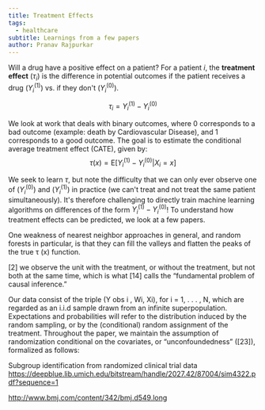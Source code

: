 ```yaml
---
title: Treatment Effects
tags:
  - healthcare
subtitle: Learnings from a few papers
author: Pranav Rajpurkar
---
```


Will a drug have a positive effect on a patient? For a patient $i$, the **treatment effect** (${τ_i}$) is the difference in potential outcomes if the patient receives a drug $(Y_i^{(1)})$ vs. if they don't $(Y_i^{(0)})$.

$$τ_i = Y_i^{(1)} - Y_i^{(0)}$$

We look at work that deals with binary outcomes, where 0 corresponds to a bad outcome (example: death by Cardiovascular Disease), and 1 corresponds to a good outcome. The goal is to estimate the conditional average treatment effect (CATE), given by:
    $$τ{(x)} = \mathrm{E}[Y_i^{(1)} - Y_i^{(0)} | X_i = x]$$

We seek to learn $τ$, but note the difficulty that we can only ever observe one of $(Y_i^{(0)})$ and $(Y_i^{(1)})$ in practice (we can't treat and not treat the same patient simultaneously). It's therefore challenging to directly train machine learning algorithms on differences of the form $Y_i^{(1)} - Y_i^{(0)}$! To understand how treatment effects can be predicted, we look at a few papers.

One weakness of nearest neighbor approaches in general, and random forests in particular, is that they can fill the valleys and flatten the peaks of the true τ (x) function.

[2]
we observe the unit
with the treatment, or without the treatment, but not both
at the same time, which is what [14] calls the “fundamental
problem of causal inference.”

Our data consist of the triple (Y
obs
i
, Wi, Xi), for i = 1, . . . , N,
which are regarded as an i.i.d sample drawn from an infinite
superpopulation. Expectations and probabilities will refer to
the distribution induced by the random sampling, or by the
(conditional) random assignment of the treatment.
Throughout the paper, we maintain the assumption of randomization
conditional on the covariates, or “unconfoundedness”
([23]), formalized as follows:

Subgroup identification from
randomized clinical trial data
https://deepblue.lib.umich.edu/bitstream/handle/2027.42/87004/sim4322.pdf?sequence=1


http://www.bmj.com/content/342/bmj.d549.long